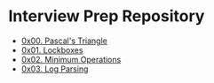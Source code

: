 # Interview Prep Repository

- [0x00. Pascal's Triangle](0x00-pascal_triangle)
- [0x01. Lockboxes](0x01-lockboxes)
- [0x02. Minimum Operations](0x02-minimum_operations)
- [0x03. Log Parsing](0x03-log_parsing)
